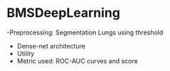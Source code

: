 # BMSDeepLearning
-Preprocessing: Segmentation Lungs using threshold
- Dense-net architecture
- Utility
- Metric used: ROC-AUC curves and score
